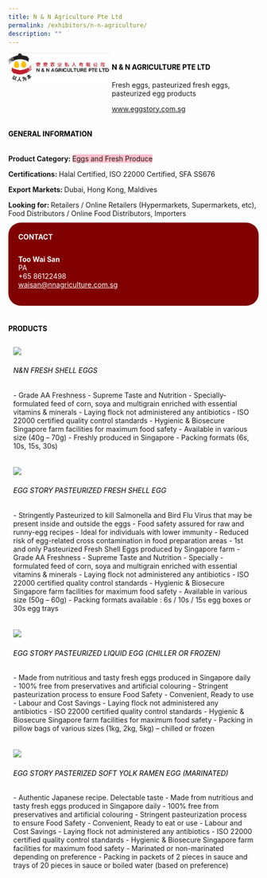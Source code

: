 ```yaml
---
title: N & N Agriculture Pte Ltd
permalink: /exhibitors/n-n-agriculture/
description: ""
---
```

<head>
	<div class="flex-paragraph">
		<!--hi there! this is a comment and will provide you with instructional guides-->
		<!--insert booth number here!-->
		<p style="text-transform: uppercase"></p></div>
			<div class="flex-container" style="display: flex; flex-wrap: wrap;">
				<!--insert DOWNLOAD link of company logo between the " marks!-->
			<div class="card sgds" style="flex: 1 1 40%; display: block;"><img src="/images/nnagri.png"></div>
	<div class="card-sgds" style="flex: 1 1 58%; display: block; margin-left: 3px">
		<h4 style="text-transform: uppercase; color: black;"><!--insert the exhibitor's name between the <b> tags here--><b>N & N Agriculture Pte Ltd</b></h4><!--insert the exhibitor's description between the <p> tags here-->
		<p>Fresh eggs, pasteurized fresh eggs, pasteurized egg products</p>
		<!--insert the exhibitor's website link, making sure there is "https:// www." present please. make sure the entire https link goes in between the " marks-->
		<p><a href="https://www.eggstory.com.sg/" target="_blank"><!--insert the www website link here (no need for https)-->www.eggstory.com.sg</a></p>
	</div>
</div>
</head>

<body>
	<h4 style="text-transform: uppercase; color: black;"><b>General Information</b></h4>
		<div class="flex-container" style="display: flex; flex-wrap: wrap;">
			<div class="card sgds" style="flex: 1 1 65%; display: block; align-self: stretch">
			<div class="flex-paragraph">
			<p><b>Product Category: </b><span style=" background-color: pink; border-radius: 10 px;"><!--insert the exhibitor's pdt cat between the <p> tags here-->Eggs and Fresh Produce</span></p> 
				<p><b>Certifications: </b><!--insert all the exhibitor's certifications between the </b> and </p> here-->Halal Certified, ISO 22000 Certified, SFA SS676</p>
			<p><b>Export Markets: </b><!--insert all the exhibitor's export markets between the </b> and </p> here-->Dubai, Hong Kong, Maldives</p>
			<p style="margin-bottom: 10px;"><b>Looking for: </b><!--insert all the exhibitor's potential business partners between the </b> and </p> here-->Retailers / Online Retailers (Hypermarkets, Supermarkets, etc), Food Distributors / Online Food Distributors, Importers</p>
			</div>
		</div>
		<div class="card sgds" style="flex: 1 1 35%; padding: 10px; display: block; background-color: maroon; border-radius: 25px; align-self: center;">
		<h4 style="color: white; margin-top: 10px; margin-left: 10px;">CONTACT</h4>
		<div class="flex-paragraph">
			<!--replace with exhibitor's: -->
			<p style="padding: 10px; color: white;"><b><!-- POC name-->Too Wai San</b><br><!-- designation-->PA<br><!--contact number-->+65 86122498<br><!-- for linking purposes, insert their email after "mailto:"...--><a href="mailto:waisan@nnagriculture.com.sg" style="color: white;"><!--...and also include the display email before </a> here-->waisan@nnagriculture.com.sg</a></p>
		</div>
			</div>
		</div>
	<br>
		<h4 style="text-transform: uppercase; color: black;"><b>products</b></h4>
<div style="display: flex; flex-wrap: wrap;">
  <div class="card sgds" style="flex: 1 1 47%; margin: 10px; display: block;"><!--insert the exhibitor's DOWNLOAD image for product between the " marks here-->
	<div class="flex-image" style="display: block;"><img src="https://drive.google.com/u/0/uc?id=1JDKFsIkNMVicg9kP3VLVmX1HVZR8a7E7&export=download"></div>
	<div class="flex-paragraph">
		<h6 style="text-transform: uppercase; color: black;"><!--insert product name before </h6> and product description after <p>-->N&N Fresh Shell Eggs</h6>
		<p>- Grade AA Freshness
			- Supreme Taste and Nutrition
			- Specially-formulated feed of corn, soya and multigrain enriched with essential vitamins & minerals
			- Laying flock not administered any antibiotics
			- ISO 22000 certified quality control standards
			- Hygienic & Biosecure Singapore farm facilities for maximum food safety
			- Available in various size (40g – 70g)
			- Freshly produced in Singapore
			- Packing formats (6s, 10s, 15s, 30s)</p></div>
	</div>
		<div class="card sgds" style="flex: 1 1 47%; margin: 10px; display: block;">
		<div class="flex-image" style="display: block;"><img src="https://drive.google.com/u/0/uc?id=1ajJO_M2aoeJOGUSOuVo-jWlIRwHXDpy5&export=download"></div>
	<div class="flex-paragraph">
		<h6 style="text-transform: uppercase; color: black;">Egg Story Pasteurized Fresh Shell Egg</h6>
		<p>- Stringently Pasteurized to kill Salmonella and Bird Flu Virus that may be present inside and outside the eggs
			- Food safety assured for raw and runny-egg recipes
			- Ideal for individuals with lower immunity
			- Reduced risk of egg-related cross contamination in food preparation areas
			- 1st and only Pasteurized Fresh Shell Eggs produced by Singapore farm
			- Grade AA Freshness
			- Supreme Taste and Nutrition
			- Specially -formulated feed of corn, soya and multigrain enriched with essential vitamins & minerals
			- Laying flock not administered any antibiotics
			- ISO 22000 certified quality control standards
			- Hygienic & Biosecure Singapore farm facilities for maximum food safety
			- Available in various size (50g – 60g)
			- Packing formats available : 6s / 10s / 15s egg boxes or 30s egg trays</p></div>
	</div>
		<div class="card sgds" style="flex: 1 1 47%; margin: 10px; display: block;">
		<div class="flex-image" style="display: block;"><img src="https://drive.google.com/u/0/uc?id=1bQ7ZF1yvXOOjldquJDHibPsty7f0tRFC&export=download"></div>
	<div class="flex-paragraph">
		<h6 style="text-transform: uppercase; color: black;">Egg Story Pasteurized Liquid Egg (Chiller or frozen)</h6>
		<p>- Made from nutritious and tasty fresh eggs produced in Singapore daily
			- 100% free from preservatives and artificial colouring
			- Stringent pasteurization process to ensure Food Safety
			- Convenient, Ready to use
			- Labour and Cost Savings
			- Laying flock not administered any antibiotics
			- ISO 22000 certified quality control standards
			- Hygienic & Biosecure Singapore farm facilities for maximum food safety
			- Packing in pillow bags of various sizes (1kg, 2kg, 5kg) – chilled or frozen</p></div>
		</div>
		<div class="card sgds" style="flex: 1 1 47%; margin: 10px; display: block;">
		<div class="flex-image" style="display: block;"><img src="https://drive.google.com/u/0/uc?id=1_fNi_B6DYAiEwUn8Rzo5rGZ54iQmWQUy&export=download"></div>
	<div class="flex-paragraph">
		<h6 style="text-transform: uppercase; color: black;">Egg story Pasterized Soft Yolk Ramen Egg (Marinated)</h6>
		<p>- Authentic Japanese recipe. Delectable taste
			- Made from nutritious and tasty fresh eggs produced in Singapore daily
			- 100% free from preservatives and artificial colouring
			- Stringent pasteurization process to ensure Food Safety
			- Convenient, Ready to eat or use
			- Labour and Cost Savings
			- Laying flock not administered any antibiotics
			- ISO 22000 certified quality control standards
			- Hygienic & Biosecure Singapore farm facilities for maximum food safety
			- Marinated or non-marinated depending on preference
			- Packing in packets of 2 pieces in sauce and trays of 20 pieces in sauce or boiled water (based on preference)</p></div>
	</div>
	<!--don't delete these 2 tags. double check how the layout looks on the right too and lemme know if there are any problems! thank u so much for ur hardwork!-->
	</div>
</body>